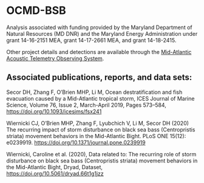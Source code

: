 # OCMD-BSB

Analysis associated with funding provided by the Maryland Department of Natural Resources (MD DNR) and the Maryland Energy Administration under grant 14-16-2151 MEA, grant 14-17-2661 MEA, and grant 14-18-2415.

Other project details and detections are available through the [Mid-Atlantic Acoustic Telemetry Observing System](https://matos.asascience.com/project/detail/97).

## Associated publications, reports, and data sets:

Secor DH, Zhang F, O’Brien MHP, Li M, Ocean destratification and fish evacuation caused by a Mid-Atlantic tropical storm, ICES Journal of Marine Science, Volume 76, Issue 2, March-April 2019, Pages 573–584, https://doi.org/10.1093/icesjms/fsx241

Wiernicki CJ, O’Brien MHP, Zhang F, Lyubchich V, Li M, Secor DH (2020) The recurring impact of storm disturbance on black sea bass (Centropristis striata) movement behaviors in the Mid-Atlantic Bight. PLoS ONE 15(12): e0239919. https://doi.org/10.1371/journal.pone.0239919

Wiernicki, Caroline et al. (2020), Data related to: The recurring role of storm disturbance on black sea bass (Centropristis striata) movement behaviors in the Mid-Atlantic Bight, Dryad, Dataset, https://doi.org/10.5061/dryad.66t1g1jzz
